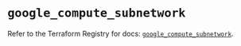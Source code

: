 # `google_compute_subnetwork`

Refer to the Terraform Registry for docs: [`google_compute_subnetwork`](https://registry.terraform.io/providers/hashicorp/google/5.38.0/docs/resources/compute_subnetwork).
